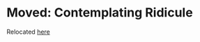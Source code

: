 # Moved: Contemplating Ridicule
Relocated [here](openness_gpt/responses/openness_gpt-responses-contemplating_ridicule.md)
